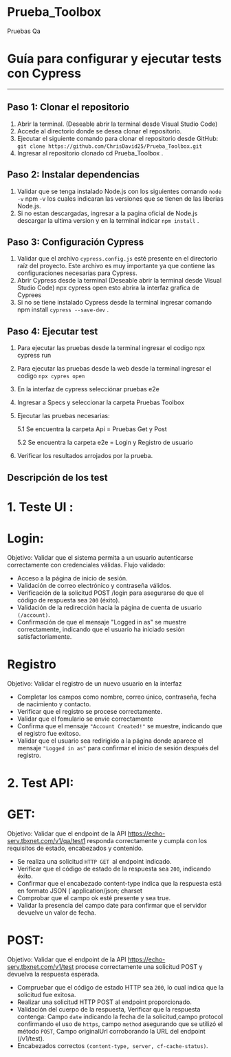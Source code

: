 # Prueba_Toolbox
Pruebas Qa
# Guía para configurar y ejecutar tests con Cypress
-------

## Paso 1: Clonar el repositorio
1. Abrir la terminal. (Deseable abrir la terminal desde Visual Studio Code)
2. Accede al directorio donde se desea clonar el repositorio.
3. Ejecutar el siguiente comando para clonar el repositorio desde GitHub:
   `git clone https://github.com/ChrisDavid25/Prueba_Toolbox.git`
4. Ingresar al repositorio clonado cd Prueba_Toolbox .

## Paso 2: Instalar dependencias
1. Validar que se tenga instalado Node.js con los siguientes comando `node -v`
npm -v los cuales indicaran las versiones que se tienen de las liberias Node.js.
2. Si no estan descargadas, ingresar a la pagina oficial de Node.js descargar la ultima version y en la terminal indicar `npm install` .

## Paso 3: Configuración Cypress
1. Validar que el archivo `cypress.config.js` esté presente en el directorio raíz del proyecto. Este archivo es muy importante ya que contiene las configuraciones necesarias para Cypress.
2. Abrir Cypress desde la terminal (Deseable abrir la terminal desde Visual Studio Code) npx cypress open esto abrira la interfaz grafica de Cyprees
3. Si no se tiene instalado Cypress desde la terminal ingresar comando npm install `cypress --save-dev` .

## Paso 4: Ejecutar test 
1. Para ejecutar las pruebas desde la terminal ingresar el codigo npx cypress run
2. Para ejecutar las pruebas desde la web desde la terminal ingresar el codigo `npx cypres open`
3. En la interfaz de cypress selecciónar pruebas e2e
4. Ingresar a Specs y seleccionar la carpeta Pruebas Toolbox
5. Ejecutar las pruebas necesarias:
   
   5.1 Se encuentra la carpeta Api = Pruebas Get y Post

   5.2 Se encuentra la carpeta e2e = Login y Registro de usuario
6. Verificar los resultados arrojados por la prueba.

## Descripción de los test 
# 1. Teste UI : 
# Login:
Objetivo: Validar que el sistema permita a un usuario autenticarse correctamente con credenciales válidas.
Flujo validado:
* Acceso a la página de inicio de sesión.
* Validación de correo electrónico y contraseña válidos.
* Verificación de la solicitud POST /login para asegurarse de que el código de respuesta sea `200` (éxito).
* Validación de la redirección hacia la página de cuenta de usuario `(/account)`.
* Confirmación de que el mensaje "Logged in as" se muestre correctamente, indicando que el usuario ha iniciado sesión satisfactoriamente.
# Registro
Objetivo: Validar el registro de un nuevo usuario en la interfaz
* Completar los campos como nombre, correo único, contraseña, fecha de nacimiento y contacto.
* Verificar que el registro se procese correctamente.
* Validar que el fomulario se envie correctamente
* Confirma que el mensaje `"Account Created!"` se muestre, indicando que el registro fue exitoso.
* Validar que el usuario sea redirigido a la página donde aparece el mensaje `"Logged in as"` para confirmar el inicio de sesión después del registro.
# 2. Test API:
# GET:
Objetivo: Validar que el endpoint de la API https://echo-serv.tbxnet.com/v1/qa/test1 responda correctamente y cumpla con los requisitos de estado, encabezados y contenido.
* Se realiza una solicitud `HTTP GET `al endpoint indicado.
* Verificar que el código de estado de la respuesta sea `200`, indicando éxito.
* Confirmar que el encabezado content-type indica que la respuesta está en formato JSON (`application/json; charset
* Comprobar que el campo ok esté presente y sea true.
* Validar la presencia del campo date para confirmar que el servidor devuelve un valor de fecha.
# POST:
Objetivo: Validar que el endpoint de la API https://echo-serv.tbxnet.com/v1/test procese correctamente una solicitud POST y devuelva la respuesta esperada.
* Compruebar que el código de estado HTTP sea `200`, lo cual indica que la solicitud fue exitosa.
* Realizar una solicitud HTTP POST al endpoint proporcionado.
* Validación del cuerpo de la respuesta, Verificar que la respuesta contenga: Campo `date` indicando la fecha de la solicitud,campo protocol confirmando el uso de `https`, campo `method` asegurando que se utilizó el método `POST`, Campo originalUrl corroborando la URL del endpoint (/v1/test).
* Encabezados correctos `(content-type, server, cf-cache-status)`.

   
